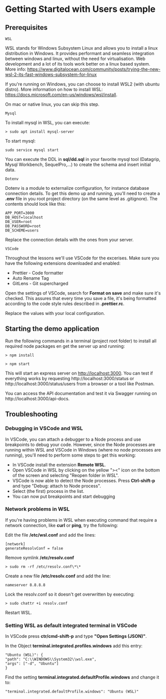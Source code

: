 # Getting Started with Users example

## **Prerequisites**

`WSL`

WSL stands for Windows Subsystem Linux and allows you to install a linux distribution in Windows. It provides performant and seamless integration between windows and linux, without the need for virtualisation. Web development and a lot of its tools work better on a linux based system.
More info: https://www.digitalocean.com/community/posts/trying-the-new-wsl-2-its-fast-windows-subsystem-for-linux

If you're running on Windows, you can choose to install WSL2 (with ubuntu distro).
More information on how to install WSL: https://docs.microsoft.com/en-us/windows/wsl/install.

On mac or native linux, you can skip this step.

`Mysql`

To install mysql in WSL, you can execute:

```
> sudo apt install mysql-server
```

To start mysql:

```
sudo service mysql start
```

You can execute the DDL in **sql/dd.sql** in your favorite mysql tool (Datagrip, Mysql Workbench, SequelPro,...) to create the schema and insert initial data.

`Dotenv`

Dotenv is a module to externalize configuration, for instance database connection details.
To get this demo up and running, you'll need to create a **.env** file in you root project directory (on the same level as .gitignore). The contents should look like this:

```
APP_PORT=3000
DB_HOST=localhost
DB_USER=root
DB_PASSWORD=root
DB_SCHEME=users
```

Replace the connection details with the ones from your server.

`VSCode`

Throughout the lessons we'll use VSCode for the excerises. Make sure you have the following extensions downloaded and enabled:

-   Prettier - Code formatter
-   Auto Rename Tag
-   GitLens - Git supercharged

Open the settings of VSCode, search for **Format on save** and make sure it's checked. This assures that every time you save a file, it's being formatted according to the code style rules described in **.prettier.rc**.

Replace the values with your local configuration.

## **Starting the demo application**

Run the following commands in a terminal (project root folder) to install all required node packages en get the server up and running:

```
> npm install

> npm start
```

This will start an express server on [http://localhost:3000](http://localhost:3000).
You can test if everything works by requesting http://localhost:3000/status or http://localhost:3000/status/users from a browser or a tool like Postman.

You can access the API documentation and test it via Swagger running on http://localhost:3000/api-docs.

## **Troubleshooting**

### **Debugging in VSCode and WSL**

In VSCode, you can attach a debugger to a Node process and use breakpoints to debug your code. However, since the Node processes are running within WSL and VSCode in Windows (where no node processes are running), you'll need to perform some steps to get this working:

-   In VSCode install the extension **Remote WSL**.
-   Open VSCode in WSL by clicking on the yellow "><" icon on the bottom of the screen and selecting "Reopen folder in WSL".
-   VSCode is now able to detect the Node processes. Press **Ctrl-shift-p** and type "Debug: attach to Node process".
-   Select (the first) process in the list.
-   You can now put breakpoints and start debugging

### **Network problems in WSL**

If you're having problems in WSL when executing command that require a network connection, like **curl** or **ping**, try the following:

Edit the file **/etc/wsl.conf** and add the lines:

```
[network]
generateResolvConf = false
```

Remove symlink **/etc/resolv.conf**

```
> sudo rm -rf /etc/resolv.conf\*\*
```

Create a new file **/etc/resolv.conf** and add the line:

```
nameserver 8.8.8.8
```

Lock the resolv.conf so it doesn't get overwritten by executing:

```
> sudo chattr +i resolv.conf
```

Restart WSL.

### **Setting WSL as default integrated terminal in VSCode**

In VSCode press **ctr/cmd-shift-p** and type **"Open Settings (JSON)"**.

In the Object **terminal.integrated.profiles.windows** add this entry:

```
"Ubuntu (WSL)": {
"path": "C:\\WINDOWS\\System32\\wsl.exe",
"args": ["-d", "Ubuntu"]
}
```

Find the setting **terminal.integrated.defaultProfile.windows** and change it to:

```
"terminal.integrated.defaultProfile.windows": "Ubuntu (WSL)"
```
